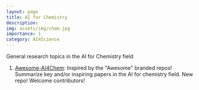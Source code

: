 ```yaml
---
layout: page
title: AI for Chemistry
description: 
img: assets/img/chem.jpg
importance: 1
category: AI4Science
---
```


General research topics in the AI for Chemistry field

1. [Awesome-AI4Chem](https://github.com/sherrylixuecheng/awesome-ai4chem): Inspired by the "Awesome" branded repos! Summarize key and/or inspiring papers in the AI for chemistry field. New repo! Welcome contributors!
